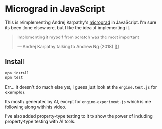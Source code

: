 # Micrograd in JavaScript

This is reimplementing Andrej Karpathy's [micrograd][2] in JavaScript. I'm sure its been done elsewhere, but I like the idea of implementing it.

> Implementing it myself from scratch was the most important
>
> — Andrej Karpathy talking to Andrew Ng (2018) [[1][1]]

## Install

```sh
npm install
npm test
```

Err... it doesn't do much else yet, I guess just look at the `engine.test.js` for examples.

Its mostly generated by AI, except for `engine-experiment.js` which is me following along with his video.

I've also added property-type testing to it to show the power of including property-type testing with AI tools.

[1]: https://www.youtube.com/watch?v=_au3yw46lcg
[2]: https://www.youtube.com/watch?v=VMj-3S1tku0
